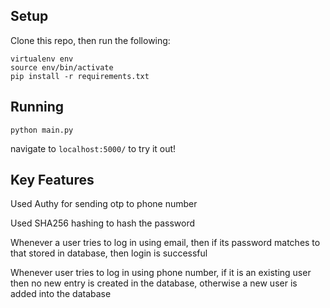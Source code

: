 ## Setup

Clone this repo, then run the following:

```
virtualenv env
source env/bin/activate
pip install -r requirements.txt
```
## Running

```python main.py```

navigate to `localhost:5000/` to try it out!


## Key Features

Used Authy for sending otp to phone number

Used SHA256 hashing to hash the password

Whenever a user tries to log in using email, then if its password matches to that stored in database, then login is successful

Whenever user tries to log in using phone number, if it is an existing user then no new entry is created in the database, otherwise a new user is added into the database
